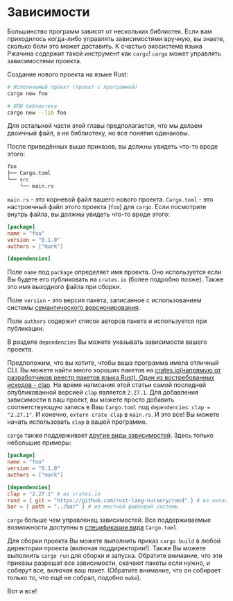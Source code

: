 # Зависимости

Большинство программ зависят от нескольких библиотек. Если вам приходилось
когда-либо управлять зависимостями вручную, вы знаете, сколько боли это
может доставить. К счастью экосистема языка Ржачина содержит такой
инструмент как `cargo`! `cargo` может управлять зависимостями проекта.

Создание нового проекта на языке Rust:

```sh
# Исполняемый проект (проект с программой)
cargo new foo

# ИЛИ библиотека
cargo new --lib foo
```

Для остальной части этой главы предполагается, что мы делаем двоичный файл, а не
библиотеку, но все понятия одинаковы.

После приведённых выше приказов, вы должны увидеть что-то вроде этого:

```txt
foo
├── Cargo.toml
└── src
    └── main.rs
```

`main.rs` - это корневой файл вашего нового проекта.
`Cargo.toml` - это настроечный файл этого проекта (`foo`) для `cargo`.
Если посмотрите внутрь файла, вы должны увидеть что-то вроде этого:

```toml
[package]
name = "foo"
version = "0.1.0"
authors = ["mark"]

[dependencies]
```

Поле `name` под `package` определяет имя проекта. Оно используется
если Вы будете его публиковать на `crates.io` (более подробно позже).
Также это имя выходного файла при сборки.

Поле `version` - это версия пакета, записанное с использованием системы
[семантического версионирования](http://semver.org/).

Поле `authors` содержит список авторов пакета и используется при публикации.

В разделе `dependencies` Вы можете указывать зависимости вашего проекта.

Предположим, что вы хотите, чтобы ваша программа имела отличный CLI.
Вы можете найти много хороших пакетов на [crates.io](https://crates.io)[(напрямую от разработчиков реестр пакетов языка Rust). Один из востребованных исходов - ](https://crates.io)[clap](https://crates.io/crates/clap). На время написания этой статьи
самой последней опубликованной версией `clap` является `2.27.1`.
Для добавления зависимости в ваш проект, вы можете просто добавить
соответствующую запись в Ваш `Cargo.toml` под `dependencies`: `clap = "2.27.1"`.
И конечно, `extern crate clap` в `main.rs`. И это все! Вы можете начать
использовать `clap` в вашей программе.

`cargo` также поддерживает [другие виды зависимостей](https://doc.rust-lang.org/cargo/reference/specifying-dependencies.html). Здесь только
небольшие примеры:

```toml
[package]
name = "foo"
version = "0.1.0"
authors = ["mark"]

[dependencies]
clap = "2.27.1" # из crates.io
rand = { git = "https://github.com/rust-lang-nursery/rand" } # из онлайн репозитория
bar = { path = "../bar" } # из местной файловой системы
```

`cargo` больше чем управленец зависимостей. Все поддерживаемые возможности доступны
в [спецификации вида](https://doc.rust-lang.org/cargo/reference/manifest.html) `Cargo.toml`.

Для сборки проекта Вы можете выполнить приказ `cargo build` в любой директории проекта
(включая поддиректории!). Также Вы можете выполнить `cargo run` для сборки и запуска.
Обратите внимание, что эти приказы разрешат все зависимости, скачают пакеты
если нужно, и соберут все, включая ваш пакет. (Обратите внимание, что он собирает только то,
что ещё не собрал, подобно `make`).

Вот и все!
